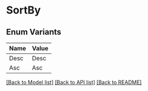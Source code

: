 # SortBy

## Enum Variants

| Name | Value |
|---- | -----|
| Desc | Desc |
| Asc | Asc |


[[Back to Model list]](../README.md#documentation-for-models) [[Back to API list]](../README.md#documentation-for-api-endpoints) [[Back to README]](../README.md)


